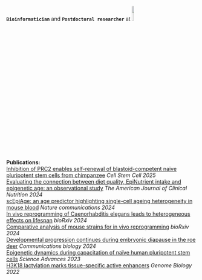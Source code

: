**`Bioinformatician`** and **`Postdoctoral researcher`** at [<img width="10%" src="https://upload.wikimedia.org/wikipedia/commons/9/99/ETH_Z%C3%BCrich_Logo_black.svg" />](https://ethz.ch/en)

**Publications:**<br>
[Inhibition of PRC2 enables self-renewal of blastoid-competent naive pluripotent stem cells from chimpanzee](https://www.cell.com/cell-stem-cell/fulltext/S1934-5909(25)00041-4) *Cell Stem Cell 2025* <br>
[Evaluating the connection between diet quality, EpiNutrient intake and epigenetic age: an observational study](https://www.sciencedirect.com/science/article/pii/S0002916524007305) *The American Journal of Clinical Nutrition 2024* <br>
[scEpiAge: an age predictor highlighting single-cell ageing heterogeneity in mouse blood](https://www.nature.com/articles/s41467-024-51833-5) *Nature communications 2024* <br>
[In vivo reprogramming of Caenorhabditis elegans leads to heterogeneous effects on lifespan](https://doi.org/10.1101/2024.05.03.592330) *bioRxiv 2024* <br>
[Comparative analysis of mouse strains for in vivo reprogramming](https://doi.org/10.1101/2024.03.08.584074) *bioRxiv 2024* <br>
[Developmental progression continues during embryonic diapause in the roe deer](https://www.nature.com/articles/s42003-024-05944-w) *Communications biology 2024* <br>
[Epigenetic dynamics during capacitation of naïve human pluripotent stem cells](https://www.science.org/doi/full/10.1126/sciadv.adg1936) *Science Advances 2023* <br>
[H3K18 lactylation marks tissue-specific active enhancers](https://genomebiology.biomedcentral.com/articles/10.1186/s13059-022-02775-y) *Genome Biology 2022*
